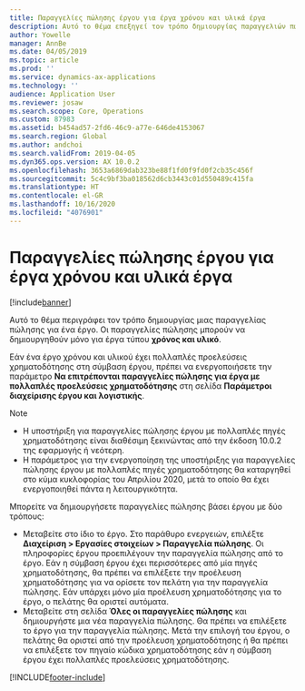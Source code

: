```yaml
---
title: Παραγγελίες πώλησης έργου για έργα χρόνου και υλικά έργα
description: Αυτό το θέμα επεξηγεί τον τρόπο δημιουργίας παραγγελιών πώλησης βάσει έργου για έργα χρόνου και υλικά έργα.
author: Yowelle
manager: AnnBe
ms.date: 04/05/2019
ms.topic: article
ms.prod: ''
ms.service: dynamics-ax-applications
ms.technology: ''
audience: Application User
ms.reviewer: josaw
ms.search.scope: Core, Operations
ms.custom: 87983
ms.assetid: b454ad57-2fd6-46c9-a77e-646de4153067
ms.search.region: Global
ms.author: andchoi
ms.search.validFrom: 2019-04-05
ms.dyn365.ops.version: AX 10.0.2
ms.openlocfilehash: 3653a6869dab323be88f1fd0f9fd0f2cb35c456f
ms.sourcegitcommit: 5c4c9bf3ba018562d6cb3443c01d550489c415fa
ms.translationtype: HT
ms.contentlocale: el-GR
ms.lasthandoff: 10/16/2020
ms.locfileid: "4076901"
---
```

# <a name="project-sales-orders-for-time-and-material-projects"></a>Παραγγελίες πώλησης έργου για έργα χρόνου και υλικά έργα

[!include[banner](../includes/banner.md)]

Αυτό το θέμα περιγράφει τον τρόπο δημιουργίας μιας παραγγελίας πώλησης για ένα έργο. Οι παραγγελίες πώλησης μπορούν να δημιουργηθούν μόνο για έργα τύπου **χρόνος και υλικό**.

Εάν ένα έργο χρόνου και υλικού έχει πολλαπλές προελεύσεις χρηματοδότησης στη σύμβαση έργου, πρέπει να ενεργοποιήσετε την παράμετρο **Να επιτρέπονται παραγγελίες πώλησης για έργα με πολλαπλές προελεύσεις χρηματοδότησης** στη σελίδα **Παράμετροι διαχείρισης έργου και λογιστικής**. 

> [!NOTE]
> - Η υποστήριξη για παραγγελίες πώλησης έργου με πολλαπλές πηγές χρηματοδότησης είναι διαθέσιμη ξεκινώντας από την έκδοση 10.0.2 της εφαρμογής ή νεότερη.
> - Η παράμετρος για την ενεργοποίηση της υποστήριξης για παραγγελίες πώλησης έργου με πολλαπλές πηγές χρηματοδότησης θα καταργηθεί στο κύμα κυκλοφορίας του Απριλίου 2020, μετά το οποίο θα έχει ενεργοποιηθεί πάντα η λειτουργικότητα.

Μπορείτε να δημιουργήσετε παραγγελίες πώλησης βάσει έργου με δύο τρόπους:

- Μεταβείτε στο ίδιο το έργο. Στο παράθυρο ενεργειών, επιλέξτε **Διαχείριση > Εργασίες στοιχείων > Παραγγελία πώλησης**. Οι πληροφορίες έργου προεπιλέγουν την παραγγελία πώλησης από το έργο. Εάν η σύμβαση έργου έχει περισσότερες από μία πηγές χρηματοδότησης, θα πρέπει να επιλέξετε την προέλευση χρηματοδότησης για να ορίσετε τον πελάτη για την παραγγελία πώλησης. Εάν υπάρχει μόνο μία προέλευση χρηματοδότησης για το έργο, ο πελάτης θα οριστεί αυτόματα.
- Μεταβείτε στη σελίδα **Όλες οι παραγγελίες πώλησης** και δημιουργήστε μια νέα παραγγελία πώλησης. Θα πρέπει να επιλέξετε το έργο για την παραγγελία πώλησης. Μετά την επιλογή του έργου, ο πελάτης θα οριστεί από την προέλευση χρηματοδότησης ή θα πρέπει να επιλέξετε τον πηγαίο κώδικα χρηματοδότησης εάν η σύμβαση έργου έχει πολλαπλές προελεύσεις χρηματοδότησης.



[!INCLUDE[footer-include](../includes/footer-banner.md)]